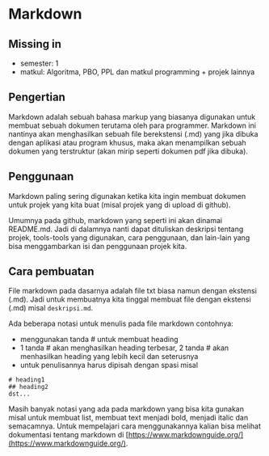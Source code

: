 # Markdown

## Missing in 
- semester: 1
- matkul: Algoritma, PBO, PPL dan matkul programming + projek lainnya

## Pengertian
Markdown adalah sebuah bahasa markup yang biasanya digunakan untuk membuat sebuah dokumen terutama oleh para programmer. Markdown ini nantinya akan menghasilkan sebuah file berekstensi (.md) yang jika dibuka dengan aplikasi atau program khusus, maka akan menampilkan sebuah dokumen yang terstruktur (akan mirip seperti dokumen pdf jika dibuka).

## Penggunaan
Markdown paling sering digunakan ketika kita ingin membuat dokumen untuk projek yang kita buat (misal projek yang di upload di github). 

Umumnya pada github, markdown yang seperti ini akan dinamai README.md. Jadi di dalamnya nanti dapat dituliskan deskripsi tentang projek, tools-tools yang digunakan, cara penggunaan, dan lain-lain yang bisa menggambarkan isi dan penggunaan projek kita.

## Cara pembuatan
File markdown pada dasarnya adalah file txt biasa namun dengan ekstensi (.md). Jadi untuk membuatnya kita tinggal membuat file dengan ekstensi (.md) misal ```deskripsi.md```.

Ada beberapa notasi untuk menulis pada file markdown contohnya:
- menggunakan tanda \# untuk membuat heading
- 1 tanda \# akan menghasilkan heading terbesar, 2 tanda \# akan menhasilkan heading yang lebih kecil dan seterusnya
- untuk penulisannya harus dipisah dengan spasi misal 
```
# heading1
## heading2
dst...
```

Masih banyak notasi yang ada pada markdown yang bisa kita gunakan misal untuk membuat list, membuat text menjadi bold, menjadi italic dan semacamnya. Untuk mempelajari cara menggunakannya kalian bisa melihat dokumentasi tentang markdown di [https://www.markdownguide.org/](https://www.markdownguide.org/).